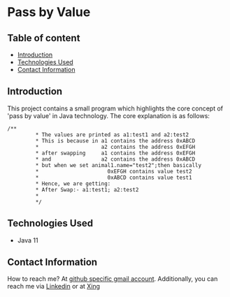 # Pass by Value

## Table of content
- [Introduction](#introduction)
- [Technologies Used](#technologies-used)
- [Contact Information](#contact-information)

## Introduction

This project contains a small program which highlights the core concept of 'pass by value' in Java technology. The core explanation is as follows:
```
/**
		 * The values are printed as a1:test1 and a2:test2
		 * This is because in a1 contains the address 0xABCD
		 *                    a2 contains the address 0xEFGH
		 * after swapping	  a1 contains the address 0xEFGH
		 * and 	              a2 contains the address 0xABCD     
		 * but when we set animal1.name="test2";then basically
		 * 						0xEFGH contains value test2
		 * 						0xABCD contains value test1
		 * Hence, we are getting:
		 * After Swap:- a1:test1; a2:test2
		 * 
		 */

```

## Technologies Used

- Java 11

## Contact Information

How to reach me? At [github specific gmail account](syed.umer.ahmed.code@gmail.com). Additionally, you can reach me via [Linkedin](https://www.linkedin.com/in/syed-umer-ahmed-a346a746/) or at [Xing](https://www.xing.com/profile/SyedUmer_Ahmed/cv)





